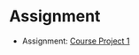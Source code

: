 # Assignment

- Assignment: [Course Project 1](https://luisangelmendozavelasco.github.io/Data_Science_Specialization/Data_Science-Foundations_using_R_Specialization/Reproducible_Research/Week2/Assignment_1-Course_Project_1.nb.html)